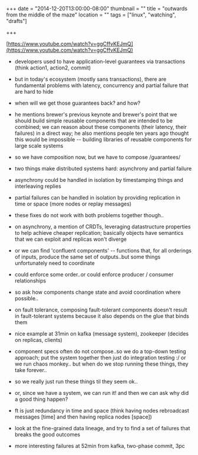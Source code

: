 +++
date = "2014-12-20T13:00:00-08:00"
thumbnail = ""
title = "outwards from the middle of the maze"
location = ""
tags = ["linux", "watching", "drafts"]

+++

[https://www.youtube.com/watch?v=ggCffvKEJmQ](https://www.youtube.com/watch?v=ggCffvKEJmQ)

* developers used to have application-level guarantees via transactions (think action1, action2, commit)
* but in today's ecosystem (mostly sans transactions),
there are fundamental problems with latency, concurrency and partial failure that are hard to hide
* when will we get those guarantees back? and how?
* he mentions brewer's previous keynote and brewer's point
that we should build simple reusable components that are intended to be combined;
we can reason about these components (their latency, their failures) in a direct way;
he also mentions people ten years ago thought this would be impossible --
building libraries of reusable components for large scale systems

* so we have composition now, but we have to compose /guarantees/

* two things make distributed systems hard: asynchrony and partial failure
* asynchrony could be handled in isolation by timestamping things and interleaving replies
* partial failures can be handled in isolation by providing replication in time or space
(more nodes or replay messages)

* these fixes do not work with both problems together though..

* on asynchrony, a mention of CRDTs, leveraging datastructure properties
to help achieve cheaper replication; basically objects have semantics
that we can exploit and replicas won't diverge
* or we can find 'confluent components' -- functions that, for all orderings of inputs,
produce the same set of outputs..but some things unfortunately need to coordinate
* could enforce some order..or could enforce producer / consumer relationships

* so ask how components change state and avoid coordination where possible..

* on fault tolerance, composing fault-tolerant components doesn't result in fault-tolerant systems
because it also depends on the glue that binds them
* nice example at 31min on kafka (message system), zookeeper (decides on replicas, clients)
* component specs often do not compose..so we do a top-down testing approach;
put the system together then just do integration testing :/ or we run chaos monkey..
but when do we stop running these things, they take forever..
* so we really just run these things til they seem ok..
* or, since we have a system, we can run it! and then we can ask why did a good thing happen?
* ft is just redundancy in time and space (think having nodes rebroadcast messages [time]
and then having replica nodes [space])
* look at the fine-grained data lineage, and try to find a set of failures that breaks the good outcomes
* more interesting failures at 52min from kafka, two-phase commit, 3pc
